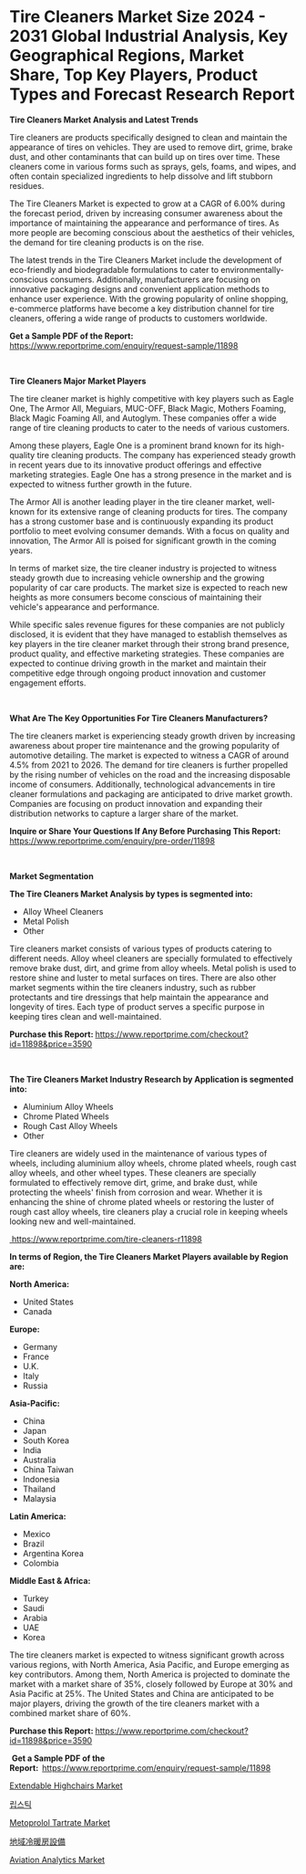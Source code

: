 <p><h1>Tire Cleaners Market Size 2024 - 2031 Global Industrial Analysis, Key Geographical Regions, Market Share, Top Key Players, Product Types and Forecast Research Report</h1></p><p><strong>Tire Cleaners Market Analysis and Latest Trends</strong></p>
<p><p>Tire cleaners are products specifically designed to clean and maintain the appearance of tires on vehicles. They are used to remove dirt, grime, brake dust, and other contaminants that can build up on tires over time. These cleaners come in various forms such as sprays, gels, foams, and wipes, and often contain specialized ingredients to help dissolve and lift stubborn residues.</p><p>The Tire Cleaners Market is expected to grow at a CAGR of 6.00% during the forecast period, driven by increasing consumer awareness about the importance of maintaining the appearance and performance of tires. As more people are becoming conscious about the aesthetics of their vehicles, the demand for tire cleaning products is on the rise.</p><p>The latest trends in the Tire Cleaners Market include the development of eco-friendly and biodegradable formulations to cater to environmentally-conscious consumers. Additionally, manufacturers are focusing on innovative packaging designs and convenient application methods to enhance user experience. With the growing popularity of online shopping, e-commerce platforms have become a key distribution channel for tire cleaners, offering a wide range of products to customers worldwide.</p></p>
<p><strong>Get a Sample PDF of the Report:&nbsp;</strong> <a href="https://www.reportprime.com/enquiry/request-sample/11898">https://www.reportprime.com/enquiry/request-sample/11898</a></p>
<p>&nbsp;</p>
<p><strong>Tire Cleaners Major Market Players</strong></p>
<p><p>The tire cleaner market is highly competitive with key players such as Eagle One, The Armor All, Meguiars, MUC-OFF, Black Magic, Mothers Foaming, Black Magic Foaming All, and Autoglym. These companies offer a wide range of tire cleaning products to cater to the needs of various customers.</p><p>Among these players, Eagle One is a prominent brand known for its high-quality tire cleaning products. The company has experienced steady growth in recent years due to its innovative product offerings and effective marketing strategies. Eagle One has a strong presence in the market and is expected to witness further growth in the future.</p><p>The Armor All is another leading player in the tire cleaner market, well-known for its extensive range of cleaning products for tires. The company has a strong customer base and is continuously expanding its product portfolio to meet evolving consumer demands. With a focus on quality and innovation, The Armor All is poised for significant growth in the coming years.</p><p>In terms of market size, the tire cleaner industry is projected to witness steady growth due to increasing vehicle ownership and the growing popularity of car care products. The market size is expected to reach new heights as more consumers become conscious of maintaining their vehicle's appearance and performance.</p><p>While specific sales revenue figures for these companies are not publicly disclosed, it is evident that they have managed to establish themselves as key players in the tire cleaner market through their strong brand presence, product quality, and effective marketing strategies. These companies are expected to continue driving growth in the market and maintain their competitive edge through ongoing product innovation and customer engagement efforts.</p></p>
<p>&nbsp;</p>
<p><strong>What Are The Key Opportunities For Tire Cleaners Manufacturers?</strong></p>
<p><p>The tire cleaners market is experiencing steady growth driven by increasing awareness about proper tire maintenance and the growing popularity of automotive detailing. The market is expected to witness a CAGR of around 4.5% from 2021 to 2026. The demand for tire cleaners is further propelled by the rising number of vehicles on the road and the increasing disposable income of consumers. Additionally, technological advancements in tire cleaner formulations and packaging are anticipated to drive market growth. Companies are focusing on product innovation and expanding their distribution networks to capture a larger share of the market.</p></p>
<p><strong>Inquire or Share Your Questions If Any Before Purchasing This Report:</strong> <a href="https://www.reportprime.com/enquiry/pre-order/11898">https://www.reportprime.com/enquiry/pre-order/11898</a></p>
<p>&nbsp;</p>
<p><strong>Market Segmentation</strong></p>
<p><strong>The Tire Cleaners Market Analysis by types is segmented into:</strong></p>
<p><ul><li>Alloy Wheel Cleaners</li><li>Metal Polish</li><li>Other</li></ul></p>
<p><p>Tire cleaners market consists of various types of products catering to different needs. Alloy wheel cleaners are specially formulated to effectively remove brake dust, dirt, and grime from alloy wheels. Metal polish is used to restore shine and luster to metal surfaces on tires. There are also other market segments within the tire cleaners industry, such as rubber protectants and tire dressings that help maintain the appearance and longevity of tires. Each type of product serves a specific purpose in keeping tires clean and well-maintained.</p></p>
<p><strong>Purchase this Report:&nbsp;</strong><a href="https://www.reportprime.com/checkout?id=11898&price=3590">https://www.reportprime.com/checkout?id=11898&price=3590</a></p>
<p>&nbsp;</p>
<p><strong>The Tire Cleaners Market Industry Research by Application is segmented into:</strong></p>
<p><ul><li>Aluminium Alloy Wheels</li><li>Chrome Plated Wheels</li><li>Rough Cast Alloy Wheels</li><li>Other</li></ul></p>
<p><p>Tire cleaners are widely used in the maintenance of various types of wheels, including aluminium alloy wheels, chrome plated wheels, rough cast alloy wheels, and other wheel types. These cleaners are specially formulated to effectively remove dirt, grime, and brake dust, while protecting the wheels' finish from corrosion and wear. Whether it is enhancing the shine of chrome plated wheels or restoring the luster of rough cast alloy wheels, tire cleaners play a crucial role in keeping wheels looking new and well-maintained.</p></p>
<p><a href="https://www.reportprime.com/tire-cleaners-r11898">&nbsp;https://www.reportprime.com/tire-cleaners-r11898</a></p>
<p><strong>In terms of Region, the Tire Cleaners Market Players available by Region are:</strong></p>
<p>
    <p> <strong> North America: </strong>
        <ul>
            <li>United States</li>
            <li>Canada</li>
        </ul>
        </p> 
    <p> <strong> Europe: </strong>
        <ul>
            <li>Germany</li>
            <li>France</li>
            <li>U.K.</li>
            <li>Italy</li>
            <li>Russia</li>
        </ul>
        </p> 
    <p> <strong> Asia-Pacific: </strong>
        <ul>
            <li>China</li>
            <li>Japan</li>
            <li>South Korea</li>
            <li>India</li>
            <li>Australia</li>
            <li>China Taiwan</li>
            <li>Indonesia</li>
            <li>Thailand</li>
            <li>Malaysia</li>
        </ul>
        </p> 
    <p> <strong> Latin America: </strong>
        <ul>
            <li>Mexico</li>
            <li>Brazil</li>
            <li>Argentina Korea</li>
            <li>Colombia</li>
        </ul>
        </p> 
    <p> <strong> Middle East & Africa: </strong>
        <ul>
            <li>Turkey</li>
            <li>Saudi</li>
            <li>Arabia</li>
            <li>UAE</li>
            <li>Korea</li>
        </ul>
    </p>
    </p>
<p><p>The tire cleaners market is expected to witness significant growth across various regions, with North America, Asia Pacific, and Europe emerging as key contributors. Among them, North America is projected to dominate the market with a market share of 35%, closely followed by Europe at 30% and Asia Pacific at 25%. The United States and China are anticipated to be major players, driving the growth of the tire cleaners market with a combined market share of 60%.</p></p>
<p><strong>Purchase this Report: </strong><a href="https://www.reportprime.com/checkout?id=11898&price=3590">https://www.reportprime.com/checkout?id=11898&price=3590</a></p>
<p>&nbsp;<strong>Get a Sample PDF of the Report:&nbsp;&nbsp;</strong><a href="https://www.reportprime.com/enquiry/request-sample/11898">https://www.reportprime.com/enquiry/request-sample/11898</a></p>
<p><strong></strong></p>
<p><p><a href="https://medium.com/@sainreportprime/extendable-highchairs-market-market-segmentation-geographical-regions-and-market-forcast-till-668fc4045bfd">Extendable Highchairs Market</a></p><p><a href="https://medium.com/@dandier2003/%EB%A6%BD%EC%8A%A4%ED%8B%B1-%EC%8B%9C%EC%9E%A5-%EA%B7%9C%EB%AA%A8-%EC%84%B1%EC%9E%A5-%EB%B0%8F-%EC%8B%9C%EC%9E%A5-%EC%84%B8%EB%B6%84%ED%99%94-%EB%B0%8F-%EC%A7%80%EC%97%AD%EB%B3%84-%ED%86%B5%EC%B0%B0%EB%A0%A5-%EB%B0%8F-2031%EB%85%84%EA%B9%8C%EC%A7%80%EC%9D%98-%EC%98%88%EC%B8%A1%EC%97%90-%EB%8C%80%ED%95%9C-%EC%82%B0%EC%97%85-%EB%B6%84%EC%84%9D-b7a93af897c5">립스틱</a></p><p><a href="https://www.linkedin.com/pulse/in-depth-analysis-global-metoprolol-tartrate-market-scope-u1c6e">Metoprolol Tartrate Market</a></p><p><a href="https://medium.com/@peterpatel626/%E5%9C%B0%E5%9F%9F%E5%86%B7%E6%9A%96%E6%88%BF%E5%B8%82%E5%A0%B4%E5%8B%95%E5%90%91-%E5%9C%B0%E5%9F%9F%E5%86%B7%E6%9A%96%E6%88%BF%E5%B8%82%E5%A0%B4%E3%81%AE%E3%82%A4%E3%83%B3%E3%82%B5%E3%82%A4%E3%83%88%E3%81%A8%E4%BA%88%E6%B8%AC%E5%88%86%E6%9E%90-2024%E5%B9%B4-2031%E5%B9%B4-%E3%81%AB%E7%84%A6%E7%82%B9%E3%82%92%E5%BD%93%E3%81%A6%E3%82%8B-2129a321b18d">地域冷暖房設備</a></p><p><a href="https://www.linkedin.com/pulse/analyzing-aviation-analytics-market-dynamics-growth-drivers-wnwac">Aviation Analytics Market</a></p></p>